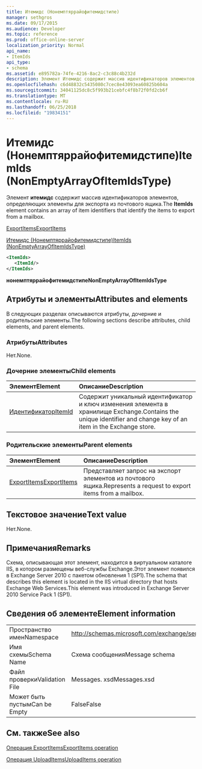 ```yaml
---
title: Итемидс (Нонемптяррайофитемидстипе)
manager: sethgros
ms.date: 09/17/2015
ms.audience: Developer
ms.topic: reference
ms.prod: office-online-server
localization_priority: Normal
api_name:
- ItemIds
api_type:
- schema
ms.assetid: e895782a-74fe-4216-8ac2-c3c88c4b232d
description: Элемент Итемидс содержит массив идентификаторов элементов, определяющих элементы для экспорта из почтового ящика.
ms.openlocfilehash: c6d48832c5435080c7cec8e43093ea60825b604a
ms.sourcegitcommit: 34041125dc8c5f993b21cebfc4f8b72f0fd2cb6f
ms.translationtype: MT
ms.contentlocale: ru-RU
ms.lasthandoff: 06/25/2018
ms.locfileid: "19834151"
---
```

# <a name="itemids-nonemptyarrayofitemidstype"></a><span data-ttu-id="dfc6d-103">Итемидс (Нонемптяррайофитемидстипе)</span><span class="sxs-lookup"><span data-stu-id="dfc6d-103">ItemIds (NonEmptyArrayOfItemIdsType)</span></span>

<span data-ttu-id="dfc6d-104">Элемент **итемидс** содержит массив идентификаторов элементов, определяющих элементы для экспорта из почтового ящика.</span><span class="sxs-lookup"><span data-stu-id="dfc6d-104">The **ItemIds** element contains an array of item identifiers that identify the items to export from a mailbox.</span></span> 
  
[<span data-ttu-id="dfc6d-105">ExportItems</span><span class="sxs-lookup"><span data-stu-id="dfc6d-105">ExportItems</span></span>](exportitems.md)
  
[<span data-ttu-id="dfc6d-106">Итемидс (Нонемптяррайофитемидстипе)</span><span class="sxs-lookup"><span data-stu-id="dfc6d-106">ItemIds (NonEmptyArrayOfItemIdsType)</span></span>](itemids-nonemptyarrayofitemidstype.md)
  
```XML
<ItemIds>
   <ItemId/>
</ItemIds>
```

 <span data-ttu-id="dfc6d-107">**нонемптяррайофитемидстипе**</span><span class="sxs-lookup"><span data-stu-id="dfc6d-107">**NonEmptyArrayOfItemIdsType**</span></span>
## <a name="attributes-and-elements"></a><span data-ttu-id="dfc6d-108">Атрибуты и элементы</span><span class="sxs-lookup"><span data-stu-id="dfc6d-108">Attributes and elements</span></span>

<span data-ttu-id="dfc6d-109">В следующих разделах описываются атрибуты, дочерние и родительские элементы.</span><span class="sxs-lookup"><span data-stu-id="dfc6d-109">The following sections describe attributes, child elements, and parent elements.</span></span>
  
### <a name="attributes"></a><span data-ttu-id="dfc6d-110">Атрибуты</span><span class="sxs-lookup"><span data-stu-id="dfc6d-110">Attributes</span></span>

<span data-ttu-id="dfc6d-111">Нет.</span><span class="sxs-lookup"><span data-stu-id="dfc6d-111">None.</span></span>
  
### <a name="child-elements"></a><span data-ttu-id="dfc6d-112">Дочерние элементы</span><span class="sxs-lookup"><span data-stu-id="dfc6d-112">Child elements</span></span>

|<span data-ttu-id="dfc6d-113">**Элемент**</span><span class="sxs-lookup"><span data-stu-id="dfc6d-113">**Element**</span></span>|<span data-ttu-id="dfc6d-114">**Описание**</span><span class="sxs-lookup"><span data-stu-id="dfc6d-114">**Description**</span></span>|
|:-----|:-----|
|[<span data-ttu-id="dfc6d-115">Идентификатор</span><span class="sxs-lookup"><span data-stu-id="dfc6d-115">ItemId</span></span>](itemid.md) <br/> |<span data-ttu-id="dfc6d-116">Содержит уникальный идентификатор и ключ изменения элемента в хранилище Exchange.</span><span class="sxs-lookup"><span data-stu-id="dfc6d-116">Contains the unique identifier and change key of an item in the Exchange store.</span></span>  <br/> |
   
### <a name="parent-elements"></a><span data-ttu-id="dfc6d-117">Родительские элементы</span><span class="sxs-lookup"><span data-stu-id="dfc6d-117">Parent elements</span></span>

|<span data-ttu-id="dfc6d-118">**Элемент**</span><span class="sxs-lookup"><span data-stu-id="dfc6d-118">**Element**</span></span>|<span data-ttu-id="dfc6d-119">**Описание**</span><span class="sxs-lookup"><span data-stu-id="dfc6d-119">**Description**</span></span>|
|:-----|:-----|
|[<span data-ttu-id="dfc6d-120">ExportItems</span><span class="sxs-lookup"><span data-stu-id="dfc6d-120">ExportItems</span></span>](exportitems.md) <br/> |<span data-ttu-id="dfc6d-121">Представляет запрос на экспорт элементов из почтового ящика.</span><span class="sxs-lookup"><span data-stu-id="dfc6d-121">Represents a request to export items from a mailbox.</span></span>  <br/> |
   
## <a name="text-value"></a><span data-ttu-id="dfc6d-122">Текстовое значение</span><span class="sxs-lookup"><span data-stu-id="dfc6d-122">Text value</span></span>

<span data-ttu-id="dfc6d-123">Нет.</span><span class="sxs-lookup"><span data-stu-id="dfc6d-123">None.</span></span>
  
## <a name="remarks"></a><span data-ttu-id="dfc6d-124">Примечания</span><span class="sxs-lookup"><span data-stu-id="dfc6d-124">Remarks</span></span>

<span data-ttu-id="dfc6d-125">Схема, описывающая этот элемент, находится в виртуальном каталоге IIS, в котором размещены веб-службы Exchange.Этот элемент появился в Exchange Server 2010 с пакетом обновления 1 (SP1).</span><span class="sxs-lookup"><span data-stu-id="dfc6d-125">The schema that describes this element is located in the IIS virtual directory that hosts Exchange Web Services.This element was introduced in Exchange Server 2010 Service Pack 1 (SP1).</span></span>
  
## <a name="element-information"></a><span data-ttu-id="dfc6d-126">Сведения об элементе</span><span class="sxs-lookup"><span data-stu-id="dfc6d-126">Element information</span></span>

|||
|:-----|:-----|
|<span data-ttu-id="dfc6d-127">Пространство имен</span><span class="sxs-lookup"><span data-stu-id="dfc6d-127">Namespace</span></span>  <br/> |http://schemas.microsoft.com/exchange/services/2006/messages  <br/> |
|<span data-ttu-id="dfc6d-128">Имя схемы</span><span class="sxs-lookup"><span data-stu-id="dfc6d-128">Schema Name</span></span>  <br/> |<span data-ttu-id="dfc6d-129">Схема сообщения</span><span class="sxs-lookup"><span data-stu-id="dfc6d-129">Message schema</span></span>  <br/> |
|<span data-ttu-id="dfc6d-130">Файл проверки</span><span class="sxs-lookup"><span data-stu-id="dfc6d-130">Validation File</span></span>  <br/> |<span data-ttu-id="dfc6d-131">Messages. xsd</span><span class="sxs-lookup"><span data-stu-id="dfc6d-131">Messages.xsd</span></span>  <br/> |
|<span data-ttu-id="dfc6d-132">Может быть пустым</span><span class="sxs-lookup"><span data-stu-id="dfc6d-132">Can be Empty</span></span>  <br/> |<span data-ttu-id="dfc6d-133">False</span><span class="sxs-lookup"><span data-stu-id="dfc6d-133">False</span></span>  <br/> |
   
## <a name="see-also"></a><span data-ttu-id="dfc6d-134">См. также</span><span class="sxs-lookup"><span data-stu-id="dfc6d-134">See also</span></span>



[<span data-ttu-id="dfc6d-135">Операция ExportItems</span><span class="sxs-lookup"><span data-stu-id="dfc6d-135">ExportItems operation</span></span>](exportitems-operation.md)
  
[<span data-ttu-id="dfc6d-136">Операция UploadItems</span><span class="sxs-lookup"><span data-stu-id="dfc6d-136">UploadItems operation</span></span>](uploaditems-operation.md)

